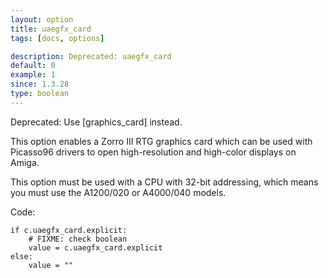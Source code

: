 ```yaml
---
layout: option
title: uaegfx_card
tags: [docs, options]

description: Deprecated: uaegfx_card
default: 0
example: 1
since: 1.3.28
type: boolean
---
```


Deprecated: Use [graphics_card] instead.

This option enables a Zorro III RTG graphics card which can be used with
Picasso96 drivers to open high-resolution and high-color displays on
Amiga.

This option must be used with a CPU with 32-bit addressing, which
means you must use the A1200/020 or A4000/040 models.

Code:

    if c.uaegfx_card.explicit:
        # FIXME: check boolean
        value = c.uaegfx_card.explicit
    else:
        value = ""
